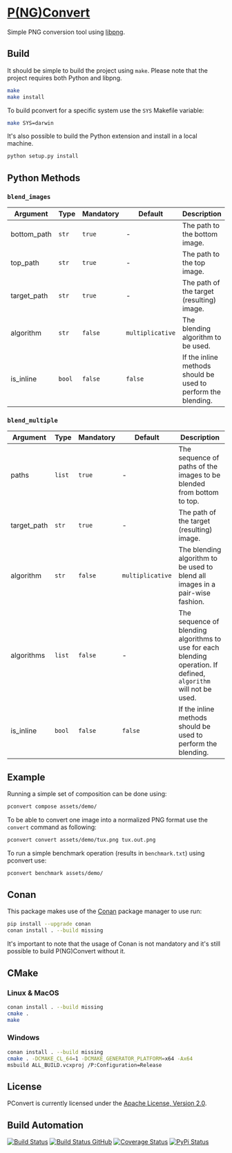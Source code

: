 # [P(NG)Convert](http://pconvert.hive.pt)

Simple PNG conversion tool using [libpng](http://www.libpng.org).

## Build

It should be simple to build the project using `make`. Please note that the project requires both Python and libpng.

```bash
make
make install
```

To build pconvert for a specific system use the `SYS` Makefile variable:

```bash
make SYS=darwin
```

It's also possible to build the Python extension and install in a local machine.

```bash
python setup.py install
```

## Python Methods

### `blend_images`

| Argument    | Type   | Mandatory | Default          | Description                                                   |
| ----------- | ------ | --------- | ---------------- | ------------------------------------------------------------- |
| bottom_path | `str`  | `true`    | -                | The path to the bottom image.                                 |
| top_path    | `str`  | `true`    | -                | The path to the top image.                                    |
| target_path | `str`  | `true`    | -                | The path of the target (resulting) image.                     |
| algorithm   | `str`  | `false`   | `multiplicative` | The blending algorithm to be used.                            |
| is_inline   | `bool` | `false`   | `false`          | If the inline methods should be used to perform the blending. |

### `blend_multiple`

| Argument    | Type   | Mandatory | Default          | Description                                                                   |
| ----------- | ------ | --------- | ---------------- | ----------------------------------------------------------------------------- |
| paths       | `list` | `true`    | -                | The sequence of paths of the images to be blended from bottom to top.         |
| target_path | `str`  | `true`    | -                | The path of the target (resulting) image.                                     |
| algorithm   | `str`  | `false`   | `multiplicative` | The blending algorithm to be used to blend all images in a pair-wise fashion. |
| algorithms  | `list` | `false`   | -                | The sequence of blending algorithms to use for each blending operation. If defined, `algorithm` will not be used.       |
| is_inline   | `bool` | `false`   | `false`          | If the inline methods should be used to perform the blending.                 |

## Example

Running a simple set of composition can be done using:

```bash
pconvert compose assets/demo/
```

To be able to convert one image into a normalized PNG format use the `convert` command as following:

```bash
pconvert convert assets/demo/tux.png tux.out.png
```

To run a simple benchmark operation (results in `benchmark.txt`) using pconvert use:

```bash
pconvert benchmark assets/demo/
```

## Conan

This package makes use of the [Conan](https://conan.io) package manager to use run:

```bash
pip install --upgrade conan
conan install . --build missing
```

It's important to note that the usage of Conan is not mandatory and it's still possible to build P(NG)Convert without it.

## CMake

### Linux & MacOS

```bash
conan install . --build missing
cmake .
make
```

### Windows

```bash
conan install . --build missing
cmake . -DCMAKE_CL_64=1 -DCMAKE_GENERATOR_PLATFORM=x64 -Ax64
msbuild ALL_BUILD.vcxproj /P:Configuration=Release
```

## License

PConvert is currently licensed under the [Apache License, Version 2.0](http://www.apache.org/licenses/).

## Build Automation

[![Build Status](https://travis-ci.org/hivesolutions/pconvert.svg?branch=master)](https://travis-ci.org/hivesolutions/pconvert)
[![Build Status GitHub](https://github.com/hivesolutions/pconvert/workflows/Main%20Workflow/badge.svg)](https://github.com/hivesolutions/pconvert/actions)
[![Coverage Status](https://coveralls.io/repos/hivesolutions/pconvert/badge.svg?branch=master)](https://coveralls.io/r/hivesolutions/pconvert?branch=master)
[![PyPi Status](https://img.shields.io/pypi/v/pconvert-python.svg)](https://pypi.python.org/pypi/pconvert-python)
